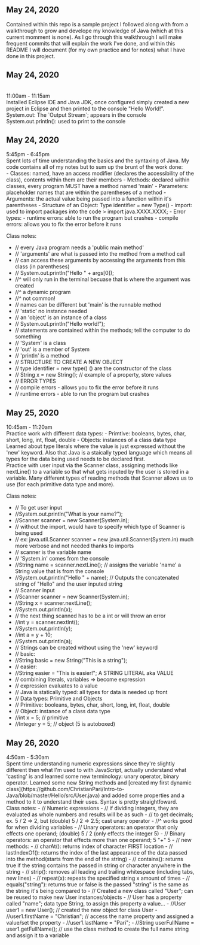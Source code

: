 <h2>May 24, 2020</h2>
Contained within this repo is a sample project I followed along with from a walkthrough to grow and develope my knowledge of Java (which at this current momment is none). As I go through this walkthrough I will make frequent commits that will explain the work I've done, and within this README I will document (for my own practice and for notes) what I have done in this project.<br>

<h2>May 24, 2020</h2><br>
11:00am - 11:15am<br>
Installed Eclipse IDE and Java JDK, once configured simply created a new project in Eclipse and then printed to the console "Hello World!".<br>
System.out: The `Output Stream`; appears in the console<br>
System.out.println(): used to print to the console<br>

<h2>May 24, 2020</h2>
5:45pm - 6:45pm<br>
Spent lots of time understanding the basics and the syntaxing of Java. My code contains all of my notes but to sum up the brunt of the work done:<br>
- Classes: named, have an access modifier (declares the accessibility of the class), contents within them are their members
- Methods: declared within classes, every program MUST have a method named 'main'
- Parameters: placeholder names that are within the parentheses of a method
- Arguments: the actual value being passed into a function within it's parentheses
- Structure of an Object: Type identifier = new Type()
- import: used to import packages into the code > import java.XXXX.XXXX;
- Error types:
  - runtime errors: able to run the program but crashes
  - compile errors: allows you to fix the error before it runs
  
Class notes:
- // every Java program needs a 'public main method'
- // 'arguments' are what is passed into the method from a method call
- // can access these arguments by accessing the arguments from this class (in parentheses)
- // System.out.println("Hello " + args[0]);
- //^ will only run in the terminal becuase that is where the argument was created
- //^ a dynamic program
- //^ not common!
- // names can be different but 'main' is the runnable method
- // 'static' no instance needed
- // an 'object' is an instance of a class
- // System.out.println("Hello world!");
- // statements are contained within the methods; tell the computer to do something
- // 'System' is a class
- // 'out' is a member of System
- // 'println' is a method
- // STRUCTURE TO CREATE A NEW OBJECT
- // type identifier = new type() () are the constructor of the class
- //	String x = new String(); // example of a property, store values
- // ERROR TYPES
- // compile errors - allows you to fix the error before it runs
- // runtime errors - able to run the program but crashes

	
<h2>May 25, 2020</h2>
10:45am - 11:20am<br>
Practice work with different data types:
- Primtive: booleans, bytes, char, short, long, int, float, double
- Objects: instances of a class data type
Learned about type literals where the value is just expressed without the 'new' keyword. Also that Java is a staically typed language which means all types for the data being used needs to be declared first.<br>
Practice with user input via the Scanner class, assigning methods like nextLine() to a variable so that what gets inputed by the user is stored in a variable. Many different types of reading methods that Scanner allows us to use (for each primitive data type and more).<br>

Class notes:
- // To get user input
- //System.out.println("What is your name?");
- //Scanner scanner = new Scanner(System.in);
- // without the import, would have to specify which type of Scanner is being used
- // ex: java.util.Scanner scanner = new java.util.Scanner(System.in) much more verbose and not needed thanks to imports
- // scanner is the variable name
- // 'System.in' comes from the console
- //String name = scanner.nextLine(); // assigns the variable 'name' a String value that is from the console
- //System.out.println("Hello " + name); // Outputs the concatenated string of "Hello" and the user inputed string
- // Scanner input
- //Scanner scanner = new Scanner(System.in);
- //String x = scanner.nextLine();
- //System.out.println(x);
- // the next thing scanned has to be a int or will throw an error
- //int y = scanner.nextInt();
- //System.out.println(y);
- //int a = y + 10;
- //System.out.println(a);
- // Strings can be created without using the 'new' keyword
- // basic:
- //String basic = new String("This is a string");
- // easier:
- //String easier = "This is easier!"; A STRING LITERAL aka VALUE
- // combining literals, variables => become expression
- // expression evaluates to a value
- // Java is statically typed: all types for data is needed up front
- // Data types: Primitive and Objects
- // Primitive: booleans, bytes, char, short, long, int, float, double
- // Object: instance of a class data type
- //int x = 5; // primitive
- //Integer y = 5; // object (5 is autoboxed)

<h2>May 26, 2020</h2>
4:50am - 5:30am<br>
Spent time understanding numeric expressions since they're slightly different then what I'm used to with JavaScript, actually understand what 'casting' is and learned some new terminology: unary operator, binary operator. Learned some new String methods and [created my first dynamic class](https://github.com/ChristianPari/Intro-to-Java/blob/master/Hello/src/User.java) and added some properties and a method to it to understand their uses. Syntax is pretty straightfoward.<br>
Class notes:
- // Numeric expressions
- // if dividing integers, they are evaluated as whole numbers and results will be as such
- // to get decimals; ex. 5 / 2 => 2, but (double) 5 / 2 => 2.5; cast unary operator
- //^ works good for when dividing variables
- // Unary operators: an operator that only effects one operand; (double) 5 / 2 (only effects the integer 5)
- // Binary operators: an operator that effects more than one operand; 5 "+" 5
- // new methods:
- // charAt(): returns index of character FIRST location
- // lastIndexOf(): returns the index of the last appearance of the data passed into the method(starts from the end of the string)
- // contains(): returns true if the string contains the passed in string or character anywhere in the string
- // strip(): removes all leading and trailing whitespace (including tabs, new lines)
- // repeat(x): repeats the specified string x amount of times
- // equals("string"): returns true or false is the passed "string" is the same as the string it's being compared to
- // Created a new class called "User"; can be reused to make new User instances/objects
- // User has a property called "name"; data type String, to assign this property a value...
- //User user1 = new User(); // created the new object for class User
- //user1.firstName = "Christian"; // access the name property and assigned a value/set the property
- //user1.lastName = "Pari";
- //String userFullName = user1.getFullName(); // use the class method to create the full name string and assign it to a variable

